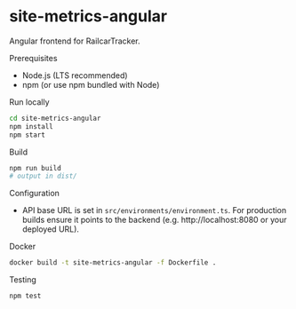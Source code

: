 # site-metrics-angular

Angular frontend for RailcarTracker.

Prerequisites
- Node.js (LTS recommended)
- npm (or use npm bundled with Node)

Run locally
```bash
cd site-metrics-angular
npm install
npm start
```

Build
```bash
npm run build
# output in dist/
```

Configuration
- API base URL is set in `src/environments/environment.ts`. For production builds ensure it points to the backend (e.g. http://localhost:8080 or your deployed URL).

Docker
```bash
docker build -t site-metrics-angular -f Dockerfile .
```

Testing
```bash
npm test
```


